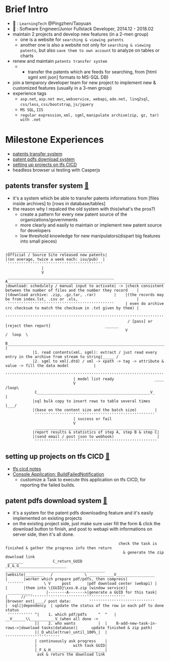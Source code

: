 # Brief Intro
- :office: : `LearningTech` @Pingzhen/Taoyuan
- :construction_worker: : Software Engineer/Junior Fullstack Developer, 2014.12 - 2018.02
- maintain 2 projects and develop new features (in a 2-men group)
  - one is a website for `searching & viewing patents` 
  - another one is also a website not only for `searching & viewing patents`, but also `save them to own account` to
analyze on tables or charts
- renew and maintain `patents transfer system`
  - * transfer the patents which are feeds for searching, from [html sgml xml json] formats to MS-SQL DB)
- join a temparory developer team for new project to implement new & customized features (usually in a 3-men group)
- experience tags
  - `asp.net`, `asp.net mvc`, `webservice, webapi`, `ado.net, linq2sql`, `css/less`, `css/bootstrap`, `js/jquery`
  - `MS SQL`, `IIS`
  - `regular expression`, `xml, sgml`, `manipulate archive(zip, gz, tar) with .net`

# Milestone Experiences
- [patents transfer system](#patents-transfer-system-arrow_up_small)
- [patent pdfs download system](#patent-pdfs-download-system-arrow_up_small)
- [setting up projects on tfs CICD](#setting-up-projects-on-tfs-cicd-arrow_up_small)
- headless browser ui testing with Casperjs

## patents transfer system [:arrow_up_small:](#milestone-experiences)
- it's a system which be able to transfer patents informations from [files inside archives] to [rows in database/tables] 
- the reason why I repalced the old system with this(what's the pros?)
  - create a pattern for every new patent source of the organizations/governments
  - more clearly and easily to maintain or implement new patent source for developers
  - low threshold knowledge for new manipulators(dispart big features into small pieces)
```
 __________________________________________
|Official / Source Site released new patents| 
|(on average, twice a week each: isu/pub)  |
 ''''''''''''''''''''''''''''''''''''''''''
                |
                V
 _______________________________________________      A__________________________________________________________________________
|download: schedulely / manual input to activate| -> |check consistent between the number of files and the number they record    |
|(download archive: .zip, .gz.tar, .rar)        |    |(the records may be from index.lst, .csv or .xls,                          | 
 '''''''''''''''''''''''''''''''''''''''''''''''     | even do archive crc checksum to match the checksum in .txt given by them) |
                                                      '''''''''''''''''''''''''''''''''''''''''''''''''''''''''''''''''''''''''''
                                                      / [pass] or [reject then report]                        ______  
                                                     V                                                      /  loop  \
             B_____________________________________________________________________________________________V__        |
            |1. read contents(xml, sgml): extract / just read every entry in the archive from stream to string|_____ /
            |2. sgml to xml(.dtd) / xml -> xpath -> tag -> attribute & value -> fill the data model           |
             '''''''''''''''''''''''''''''''''''''''''''''''''''''''''''''''''''''''''''''''''''''''''''''''''
                              | model list ready                  ____
                              V                                  /loop\
             C__________________________________________________V_     |
            |sql bulk copy to insert rows to table several times  |___/
            |(base on the content size and the batch size)        |
             '''''''''''''''''''''''''''''''''''''''''''''''''''''
                              | success or fail
                              V
             ______________________________________________________
            |report results & statistics of step A, step B & step C|
            |(send email / post json to webhook)                   |
             ''''''''''''''''''''''''''''''''''''''''''''''''''''''
```
## setting up projects on tfs CICD [:arrow_up_small:](#milestone-experiences)
- [tfs cicd notes](https://github.com/ChaoLiou/Blog/issues/1)
- [Console Application: BuildFailedNotification](https://github.com/ChaoLiou/BuildFailedNotification)
  - customize a Task to execute this application on tfs CICD, for reporting the failed builds.
## patent pdfs download system [:arrow_up_small:](#milestone-experiences)
- it's a system for the patent pdfs downloading feature and it's easily implemented on existing projects   
- on the existing project side, just make sure user fill the form & click the download button to finish, and post to webapi with informations on server side, then it's all done.
```         
                                                  check the task is finished & gather the progress info then return
                                                    & generate the zip download link
 _______             C_return_GUID               _E_&_G_____________________         ____________________________________________
|website|________   /              \ ___________V_________________          |       |worker which prepare pdf/pdfs, then compress|
 '''''''         \ V     post       |pdf download center (webapi) |         |       |them into \{GUID}\xxx.0.zip (window service)|
 ___________      |--------A------->|generate a GUID for this task|         |      //''''''''''''''''''''''''''''''''''''''''''''
|browser ext|____/ post data:        '''''''''''''''''''''''''''''          |  sql||dependency  | update the status of the row in each pdf to done status 
 ''''''''''' ^|    1. which pdf/pdfs     ^  ^   |                         __V______\\___________V_(when all done -> 
             ||    2. who wants          |  |    B-add-new-task-in-rows->|download tasks(database)|      update finished & zip path)
             ||_D_while(true)_until_100%_|  |                             ''''''''''''''''''''''''
             | continuously ask progress    |
             |                with task GUID|
             |_F_&_H________________________|
              ask & return the download link
```


